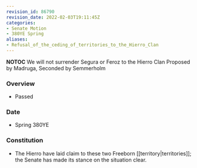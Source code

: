 ```yaml
---
revision_id: 86790
revision_date: 2022-02-03T19:11:45Z
categories:
- Senate Motion
- 380YE Spring
aliases:
- Refusal_of_the_ceding_of_territories_to_the_Hierro_Clan
---
```



__NOTOC__
We will not surrender Segura or Feroz to the Hierro Clan
Proposed by Madruga, Seconded by Semmerholm 

### Overview
* Passed

### Date
* Spring 380YE

### Constitution
* The Hierro have laid claim to these two Freeborn [[territory|territories]]; the Senate has made its stance on the situation clear.